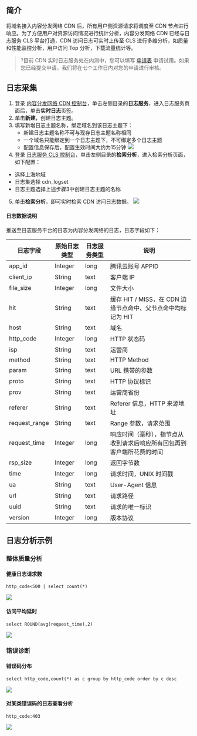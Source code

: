 ## 简介

将域名接入内容分发网络 CDN 后，所有用户侧资源请求将调度至 CDN 节点进行响应。为了方便用户对资源访问情况进行统计分析，内容分发网络 CDN 已经与日志服务 CLS 平台打通，CDN 访问日志可实时上传至 CLS 进行多维分析，如质量和性能监控分析，用户访问 Top 分析，下载流量统计等。

>?目前 CDN 实时日志服务处在内测中，您可以填写 [申请表](https://cloud.tencent.com/apply/p/f4gs2k0au1i) 申请试用。如果您已经提交申请，我们将在七个工作日内对您的申请进行审核。



## 日志采集

1. 登录 [内容分发网络 CDN 控制台](https://console.cloud.tencent.com/cdn)，单击左侧目录的**日志服务**，进入日志服务页面后，单击**实时日志**页签。
2. 单击**新建**，创建日志主题。
3. 填写新增日志主题名称，绑定域名到该日志主题下：
	- 新建日志主题名称不可与现存日志主题名称相同
	- 一个域名只能绑定到一个日志主题下，不可绑定多个日志主题
	- 配置信息保存后，配置生效时间大约为15分钟
![](https://main.qcloudimg.com/raw/e04e398136dc52192752e866041ca109.png)
4. 登录 [日志服务 CLS 控制台](https://console.cloud.tencent.com/cls/)，单击左侧目录的**检索分析**，进入检索分析页面，如下配置：
 - 选择上海地域
 - 日志集选择 cdn_logset
 - 日志主题选择上述步骤3中创建日志主题的名称
5. 单击**检索分析**，即可实时检索 CDN 访问日志数据。
![](https://main.qcloudimg.com/raw/933dc1e79519e6fbbbdbde28eae78d2f.png)
#### 日志数据说明
推送至日志服务平台的日志为内容分发网络的日志，日志字段如下：
<table>
<thead>
<tr>
<th>日志字段</th>
<th>原始日志类型</th>
<th>日志服务类型</th>
<th>说明</th>
</tr>
</thead>
<tbody><tr>
<td>app_id</td>
<td>Integer</td>
<td>long</td>
<td>腾讯云账号 APPID</td>
</tr>
<tr>
<td>client_ip</td>
<td>String</td>
<td>text</td>
<td>客户端 IP</td>
</tr>
<tr>
<td>file_size</td>
<td>Integer</td>
<td>long</td>
<td>文件大小</td>
</tr>
<tr>
<td>hit</td>
<td>String</td>
<td>text</td>
<td>缓存 HIT / MISS，在 CDN 边缘节点命中、父节点命中均标记为 HIT</td>
</tr>
<tr>
<td>host</td>
<td>String</td>
<td>text</td>
<td>域名</td>
</tr>
<tr>
<td>http_code</td>
<td>Integer</td>
<td>long</td>
<td>HTTP 状态码</td>
</tr>
<tr>
<td>isp</td>
<td>String</td>
<td>text</td>
<td>运营商</td>
</tr>
<tr>
<td>method</td>
<td>String</td>
<td>text</td>
<td>HTTP Method</td>
</tr>
<tr>
<td>param</td>
<td>String</td>
<td>text</td>
<td>URL 携带的参数</td>
</tr>
<tr>
<td>proto</td>
<td>String</td>
<td>text</td>
<td>HTTP 协议标识</td>
</tr>
<tr>
<td>prov</td>
<td>String</td>
<td>text</td>
<td>运营商省份</td>
</tr>
<tr>
<td>referer</td>
<td>String</td>
<td>text</td>
<td>Referer 信息，HTTP  来源地址</td>
</tr>
<tr>
<td>request_range</td>
<td>String</td>
<td>text</td>
<td>Range 参数，请求范围</td>
</tr>
<tr>
<td>request_time</td>
<td>Integer</td>
<td>long</td>
<td>响应时间（毫秒），指节点从收到请求后响应所有回包再到客户端所花费的时间</td>
</tr>
<tr>
<td>rsp_size</td>
<td>Integer</td>
<td>long</td>
<td>返回字节数</td>
</tr>
<tr>
<td>time</td>
<td>Integer</td>
<td>long</td>
<td>请求时间，UNIX 时间戳</td>
</tr>
<tr>
<td>ua</td>
<td>String</td>
<td>text</td>
<td>User-Agent 信息</td>
</tr>
<tr>
<td>url</td>
<td>String</td>
<td>text</td>
<td>请求路径</td>
</tr>
<tr>
<td>uuid</td>
<td>String</td>
<td>text</td>
<td>请求的唯一标识</td>
</tr>
<tr>
<td>version</td>
<td>Integer</td>
<td>long</td>
<td>版本协议</td>
</tr>
</tbody></table>



## 日志分析示例

### 整体质量分析

#### 健康日志请求数
```plaintext
http_code<500 | select count(*)
```
![](https://main.qcloudimg.com/raw/249f81bd2ef8ac6d18726ce6ce135dbd.png)

#### 访问平均延时
```plaintext
select ROUND(avg(request_time),2)
```
![](https://main.qcloudimg.com/raw/de7476f4e9132bbea2b0f5ed9a0e5016.png)

### 错误诊断

#### 错误码分布
```plaintext
select http_code,count(*) as c group by http_code order by c desc
```
![](https://main.qcloudimg.com/raw/d16e394982efa873dd7785ab2a7b42fc.png)

#### 对某类错误码的日志查看分析
```plaintext
http_code:403
```
![](https://main.qcloudimg.com/raw/c175381141045fec430d2f06c19ff396.png)

